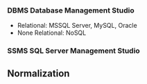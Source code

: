 ### DBMS Database Management Studio

- Relational: MSSQL Server, MySQL, Oracle
- None Relational: NoSQL

### SSMS SQL Server Management Studio 

## Normalization





